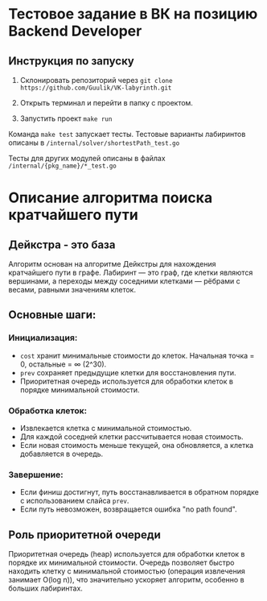 # Тестовое задание в ВК на позицию Backend Developer

## Инструкция по запуску

1. Склонировать репозиторий через `git clone https://github.com/Guulik/VK-labyrinth.git`

2. Открыть терминал и перейти в папку с проектом.

3. Запустить проект `make run`

Команда `make test` запускает тесты. Тестовые варианты лабиринтов описаны в `/internal/solver/shortestPath_test.go`

Тесты для других модулей описаны в файлах `/internal/{pkg_name}/*_test.go`

# Описание алгоритма поиска кратчайшего пути
## Дейкстра - это база 
Алгоритм основан на алгоритме Дейкстры для нахождения кратчайшего пути в графе.
Лабиринт — это граф, где клетки являются вершинами, а переходы между соседними клетками
— рёбрами с весами, равными значениям клеток.

## Основные шаги:
### Инициализация:

- `cost` хранит минимальные стоимости до клеток. Начальная точка = 0, остальные = ∞ (2^30).
- `prev` сохраняет предыдущие клетки для восстановления пути.
- Приоритетная очередь используется для обработки клеток в порядке минимальной стоимости.

### Обработка клеток:
- Извлекается клетка с минимальной стоимостью.
- Для каждой соседней клетки рассчитывается новая стоимость.
- Если новая стоимость меньше текущей, она обновляется, а клетка добавляется в очередь.

### Завершение:
- Если финиш достигнут, путь восстанавливается в обратном порядке с использованием слайса `prev`.
- Если путь невозможен, возвращается ошибка "no path found".
## Роль приоритетной очереди
Приоритетная очередь (heap) используется для обработки клеток в порядке их минимальной стоимости.
Очередь позволяет быстро находить клетку с минимальной стоимостью
(операция извлечения занимает O(log n)), что значительно ускоряет алгоритм,
особенно в больших лабиринтах.